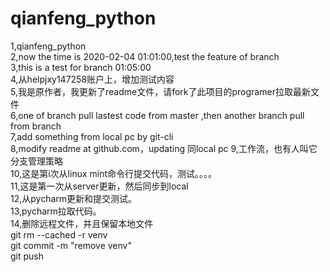 # qianfeng_python  
1,qianfeng_python  
2,now the time is 2020-02-04 01:01:00,test the feature of branch   
3,this is a test for branch 01:05:00  
4,从helpjxy147258账户上，增加测试内容  
5,我是原作者，我更新了readme文件，请fork了此项目的programer拉取最新文件  
6,one of branch pull lastest code from master ,then another branch pull from branch  
7,add something from local pc by git-cli  
8,modify readme at github.com，updating 同local pc
9,工作流，也有人叫它分支管理策略  
10,这是第i次从linux mint命令行提交代码，测试。。。。  
11,这是第一次从server更新，然后同步到local  
12,从pycharm更新和提交测试。  
13,pycharm拉取代码。  
14,删除远程文件，并且保留本地文件  
    git rm --cached  -r venv  
    git commit -m "remove venv"  
    git push      



